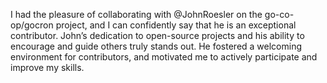 I had the pleasure of collaborating with @JohnRoesler on the go-co-op/gocron project, and I can confidently say that he is an exceptional contributor. 
John’s dedication to open-source projects and his ability to encourage and guide others truly stands out. He fostered a welcoming environment for contributors, and motivated me to actively participate and improve my skills.
